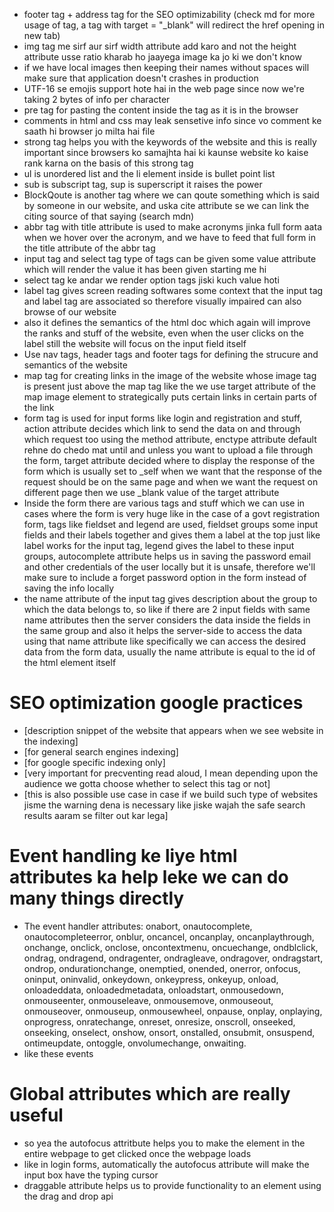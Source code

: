 - footer tag + address tag for the SEO optimizability (check md for more usage of <a> tag, a tag with target = "_blank" will redirect the href opening in new tab)
- img tag me sirf aur sirf width attribute add karo and not the height attribute usse ratio kharab ho jaayega image ka jo ki we don't know 
- if we have local images then keeping their names without spaces will make sure that application doesn't crashes in production
- UTF-16 se emojis support hote hai in the web page since now we're taking 2 bytes of info per character
- pre tag for pasting the content inside the tag as it is in the browser
- comments in html and css may leak sensetive info since vo comment ke saath hi browser jo milta hai file 
- strong tag helps you with the keywords of the website and this is really important since browsers ko samajhta hai ki kaunse website ko kaise rank karna on the basis of this strong tag
- ul is unordered list and the li element inside is bullet point list
- sub is subscript tag, sup is superscript it raises the power 
- BlockQoute is another tag where we can qoute something which is said by someone in our website, and uska cite attribute se we can link the citing source of that saying (search mdn)
- abbr tag with title attribute is used to make acronyms jinka full form aata when we hover over the acronym, and we have to feed that full form in the title attribute of the abbr tag
- input tag and select tag type of tags can be given some value attribute which will render the value it has been given starting me hi
- select tag ke andar we render option tags jiski kuch value hoti
- label tag gives screen reading softwares some context that the input tag and label tag are associated so therefore visually impaired can also browse of our website
- also it defines the semantics of the html doc which again will improve the ranks and stuff of the website, even when the user clicks on the label still the website will focus on the input field itself 
- Use nav tags, header tags and footer tags for defining the strucure and semantics of the website
- map tag for creating links in the image of the website whose image tag is present just above the map tag like the we use target attribute of the map image element to strategically puts certain links in certain parts of the link
- form tag is used for input forms like login and registration and stuff, action attribute decides which link to send the data on and through which request too using the method attribute, enctype attribute default rehne do chedo mat until and unless you want to upload a file through the form, target attribute decided where to display the response of the form which is usually set to _self when we want that the response of the request should be on the same page and when we want the request on different page then we use _blank value of the target attribute
- Inside the form there are various tags and stuff which we can use in cases where the form is very huge like in the case of a govt registration form, tags like fieldset and legend are used, fieldset groups some input fields and their labels together and gives them a label at the top just like label works for the input tag, legend gives the label to these input groups, autocomplete attribute helps us in saving the password email and other credentials of the user locally but it is unsafe, therefore we'll make sure to include a forget password option in the form instead of saving the info locally
- the name attribute of the input tag gives description about the group to which the data belongs to, so like if there are 2 input fields with same name attributes then the server considers the data inside the fields in the same group and also it helps the server-side to access the data using that name attribute like specifically we can access the desired data from the form data, usually the name attribute is equal to the id of the html element itself 

# SEO optimization google practices

- <meta name="description" content="A description of the page"> [description snippet of the website that appears when we see website in the indexing]
- <meta name="robots" content="..., ..."> [for general search engines indexing]
- <meta name="googlebot" content="..., ..."> [for google specific indexing only]
- <meta name="google" content="nopagereadaloud"> [very important for precventing read aloud, I mean depending upon the audience we gotta choose whether to select this tag or not]
- <meta name="rating" content="adult"> [this is also possible use case in case if we build such type of websites jisme the warning dena is necessary like jiske wajah the safe search results aaram se filter out kar lega]

# Event handling ke liye html attributes ka help leke we can do many things directly

- The event handler attributes: onabort, onautocomplete, onautocompleteerror, onblur, oncancel, oncanplay, oncanplaythrough, onchange, onclick, onclose, oncontextmenu, oncuechange, ondblclick, ondrag, ondragend, ondragenter, ondragleave, ondragover, ondragstart, ondrop, ondurationchange, onemptied, onended, onerror, onfocus, oninput, oninvalid, onkeydown, onkeypress, onkeyup, onload, onloadeddata, onloadedmetadata, onloadstart, onmousedown, onmouseenter, onmouseleave, onmousemove, onmouseout, onmouseover, onmouseup, onmousewheel, onpause, onplay, onplaying, onprogress, onratechange, onreset, onresize, onscroll, onseeked, onseeking, onselect, onshow, onsort, onstalled, onsubmit, onsuspend, ontimeupdate, ontoggle, onvolumechange, onwaiting.
- like these events

# Global attributes which are really useful

- so yea the autofocus attritbute helps you to make the element in the entire webpage to get clicked once the webpage loads
- like in login forms, automatically the autofocus attribute will make the input box have the typing cursor
- draggable attribute helps us to provide functionality to an element using the drag and drop api
